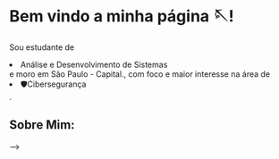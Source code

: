 # Bem vindo a minha página 🪡!

Sou estudante de <li>Análise e Desenvolvimento de Sistemas</li> e moro em São Paulo - Capital., com foco e maior interesse na área de <li>🛡️Cibersegurança</li>.
## Sobre Mim:



-->
